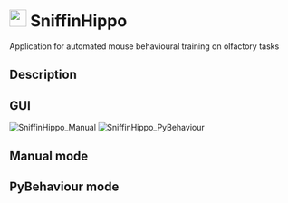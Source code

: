 # <img src="[https://your-image-url.type](https://user-images.githubusercontent.com/56551968/188260714-e0b5610f-0b37-4967-be03-75deb81eb3a0.png)" height="30"> SniffinHippo
Application for automated mouse behavioural training on olfactory tasks




## Description



## GUI


![SniffinHippo_Manual](https://user-images.githubusercontent.com/56551968/188260350-4dffaea7-d45d-40ab-bb15-878cdc449d58.png)
![SniffinHippo_PyBehaviour](https://user-images.githubusercontent.com/56551968/188260351-3070ceb1-172c-41dd-9af8-02c5e52be67a.png)



## Manual mode




## PyBehaviour mode


